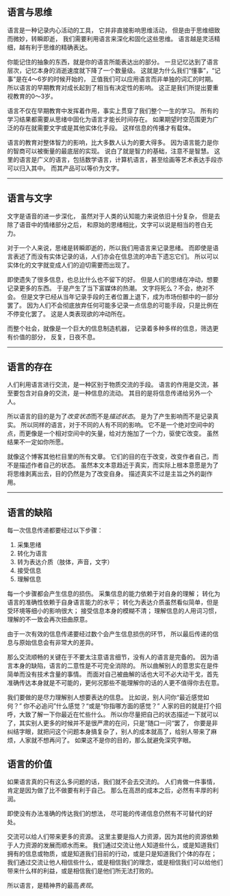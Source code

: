 ## 语言与思维 ##

语言是一种记录内心活动的工具，
它并非直接影响思维活动，
但是由于思维细致而微妙，转瞬即逝，
我们需要利用语言来深化和固化这些思维。
语言越是灵活精细，越有利于思维的精确表达。

你能记住的抽象的东西，就是你的语言所能表达出的部分。
一旦记忆达到了语言层次，记忆本身的消逝速度就下降了一个数量级。
这就是为什么我们“懂事”，“记事”是在4～6岁的时候开始的，
正值我们可以应用语言而非单独的词汇的时期。
所以语言的早期教育对成长起到了相当有决定性的影响。
这正是我们所提出要重视教育的0～3岁。

语言不仅在早期教育中发挥着作用，事实上贯穿了我们整个一生的学习。
所有的学习结果都需要从思绪中固化为语言才能长时间存在。
如果期望时空范围更为广泛的存在就需要文字或是其他实体化手段。
这样信息的传播才有载体。

语言的教育对整体智力的影响，比大多数人认为的要大得多。
因为语言能力是你的智商可以被衡量的最底层的实现。
说白了就是智力的基础，注意不是智慧。
这里的语言是广义的语言，包括数学语言，计算机语言，甚至绘画等艺术表达手段亦可以归入其中。
而其产品可以等价为文字。

* * * * *

## 语言与文字 ##

文字是语音的进一步深化，
虽然对于人类的认知能力来说依旧十分复杂，
但是去除了语音中的情绪部分之后，
和原始的思绪相比，文字可以说是相当的苍白无力。

对于一个人来说，思绪是转瞬即逝的，所以我们用语言来记录思绪。
而即使是语言表述了而没有实体记录的话，人们亦会在信息流的冲击下遗忘它们。
所以可以实体化的文字就变成人们的迫切需要而出现了。

即使遗失了很多信息，也总比什么也不留下的好。
但是人们的思绪在冲动，想要记录更多的东西。
于是产生了当下富媒体的热潮。
文字将死么？不会，绝对不会。
但是文字已经从当年记录手段的王者位置上退下，成为市场份额中的一部分罢了。
因为人们不会彻底放弃任何可能多记录一点信息的可能手段，只是比例在不停变化罢了。
这是人类表现欲的冲动所在。

而整个社会，就像是一个巨大的信息制造机器，
记录着多种多样的信息，筛选更有价值的部分，
反复，日夜不息。

* * * * *

## 语言的存在 ##

人们利用语言进行交流，是一种区别于物质交流的手段。
语言的作用是交流，甚至要包含对自身的交流，是一种信息的流动。
其目的是将信息传递给另外一个人。

所以语言的目的是为了*改变状态*而不是*描述状态*。
是为了产生影响而不是记录真实。
所以同样的语言，对于不同的人有不同的影响。
它不是一个绝对空间中的点，而更像是一个相对空间中的矢量，给对方施加了一个力，驱使它改变。
虽然结果不一定如你所愿。

就像这个博客其他栏目里的所有文章。
它们的目的在于改变，改变作者自己，而不是描述作者自己的状态。
虽然本文本意趋近于真实，而实际上根本意愿是为了将思维剥离出去，目的仍然是为了改变自身。
描述真实不过是主旨之外的副作用。

* * * * *

## 语言的缺陷 ##
每一次信息传递都要经过以下步骤：
1. 采集思绪
2. 转化为语言
3. 转为表达介质（肢体，声音，文字）
4. 接受信息
5. 理解信息

每一个步骤都会产生信息的损伤。
采集信息的能力依赖于对自身的理解；
转化为语言的准确性依赖于自身语言能力的水平；
转化为表达介质虽然看似简单，但是受环境等细小的影响很大；
接受信息本身的模糊不清；
理解信息的人用词习惯，理解的不一致会再次扭曲原意。

由于一次有效的信息传递要经过数个会产生信息损伤的环节，
所以最后传递的信息与原始信息会有非常大的差异。

那么交流顺畅的关键在于不要太注意语言细节，没有人的语言是完备的。
因为语言本身的缺陷，语言的二意性是不可完全消除的。
所以曲解别人的意思实在是件简单而没有技术含量的事情。
而面对自己被曲解的话也大可不必大动干戈，首先准确传达本身就是不可能的，更何况那些不能理解你的话的人更不值得你去在意。

我们要做的是尽力理解别人想要表达的信息。
比如说，别人问你“最近感觉如何？”
你不必追问”什么感觉？“或是“你指哪方面的感觉？”
人家的目的就是打个招呼，大致了解一下你最近在忙些什么。
所以你尽量把自己的状态描述一下就可以了，其实别人更多的时候并不是很严肃的在问，只是”随口一问“罢了，
你要是非纠结字眼，就把问这个问题本身搞复杂了，别人的成本就高了，给别人带来了麻烦，人家就不想再问了。
如果这不是你的目的，那么就避免深究字眼。

## 语言的价值 ##
如果语言真的只有这么多问题的话，我们就不会去交流的。
人们肯做一件事情，肯定是因为做了比不做要有利于自己。
那么在高昂的成本之后，必然有丰厚的利润。

即使没有办法准确的传达我们的想法，
尽可能的传递信息仍然有不可替代的好处。

交流可以给人们带来更多的资源。
这里主要是指人力资源，因为其他的资源依赖于人力资源的发展而顺水而来。
我们通过交流让他人知道些什么，或是知道我们拥有的信息或物质，或是知道我们目前的行动，或是只是知道我们个体的存在；
我们通过交流让他人相信些什么，或是相信我们的理念，或是相信我们可以给他们带来什么样的利益，或是相信我们是他们所无法打败的。

所以语言，是精神界的最高*表现*。
